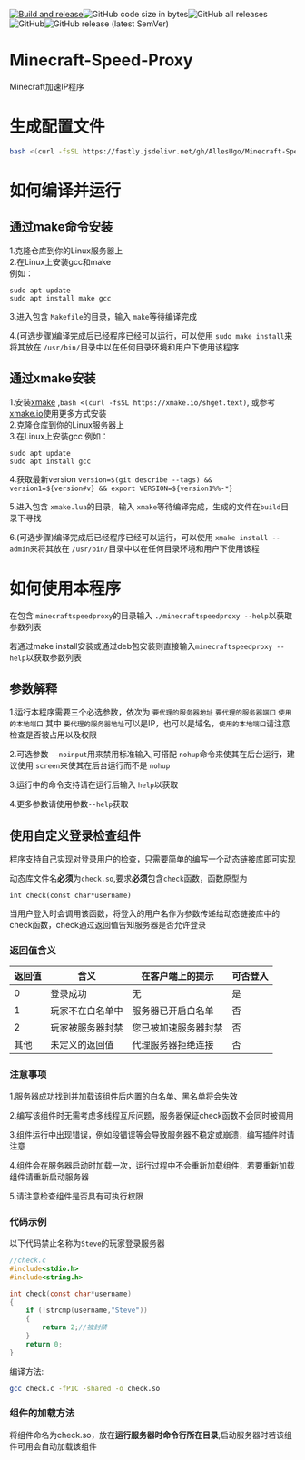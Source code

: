 [![Build and release](https://github.com/AllesUgo/Minecraft-Speed-Proxy/actions/workflows/release.yaml/badge.svg)](https://github.com/AllesUgo/Minecraft-Speed-Proxy/actions/workflows/release.yaml)![GitHub code size in bytes](https://img.shields.io/github/languages/code-size/AllesUgo/Minecraft-Speed-Proxy)![GitHub all releases](https://img.shields.io/github/downloads/AllesUgo/Minecraft-Speed-Proxy/total)![GitHub](https://img.shields.io/github/license/AllesUgo/Minecraft-Speed-Proxy)![GitHub release (latest SemVer)](https://img.shields.io/github/v/release/AllesUgo/Minecraft-Speed-Proxy)
# Minecraft-Speed-Proxy

Minecraft加速IP程序

# 生成配置文件

```bash
bash <(curl -fsSL https://fastly.jsdelivr.net/gh/AllesUgo/Minecraft-Speed-Proxy@master/scripts/config.sh )
```

# 如何编译并运行
## 通过make命令安装
1.克隆仓库到你的Linux服务器上  
2.在Linux上安装gcc和make  
    例如：
    
    sudo apt update
    sudo apt install make gcc
3.进入包含 `Makefile`的目录，输入 `make`等待编译完成


4.(可选步骤)编译完成后已经程序已经可以运行，可以使用 `sudo make install`来将其放在 `/usr/bin/`目录中以在任何目录环境和用户下使用该程序
## 通过xmake安装
1.安装[xmake](https://github.com/xmake-io/xmake) ,`bash <(curl -fsSL https://xmake.io/shget.text)`, 或参考[xmake.io](https://xmake.io)使用更多方式安装  
2.克隆仓库到你的Linux服务器上  
3.在Linux上安装gcc
    例如：
    
    sudo apt update
    sudo apt install gcc

4.获取最新version `version=$(git describe --tags) && version1=${version#v} && export VERSION=${version1%%-*}`

5.进入包含 `xmake.lua`的目录，输入 `xmake`等待编译完成，生成的文件在`build`目录下寻找

6.(可选步骤)编译完成后已经程序已经可以运行，可以使用 `xmake install --admin`来将其放在 `/usr/bin/`目录中以在任何目录环境和用户下使用该程



# 如何使用本程序

在包含 `minecraftspeedproxy`的目录输入 `./minecraftspeedproxy --help`以获取参数列表

若通过make install安装或通过deb包安装则直接输入`minecraftspeedproxy --help`以获取参数列表

## 参数解释

1.运行本程序需要三个必选参数，依次为 `要代理的服务器地址` `要代理的服务器端口` `使用的本地端口`
其中 `要代理的服务器地址`可以是IP，也可以是域名，`使用的本地端口`请注意检查是否被占用以及权限

2.可选参数 `--noinput`用来禁用标准输入,可搭配 `nohup`命令来使其在后台运行，建议使用 `screen`来使其在后台运行而不是 `nohup`

3.运行中的命令支持请在运行后输入 `help`以获取

4.更多参数请使用参数`--help`获取

## 使用自定义登录检查组件
程序支持自己实现对登录用户的检查，只需要简单的编写一个动态链接库即可实现

动态库文件名**必须**为`check.so`,要求**必须**包含`check`函数，函数原型为

`int check(const char*username)`

当用户登入时会调用该函数，将登入的用户名作为参数传递给动态链接库中的check函数，check通过返回值告知服务器是否允许登录
### 返回值含义
|返回值|含义|在客户端上的提示|可否登入|
|------|---|---------------|-------|
|0|登录成功|无|是|
|1|玩家不在白名单中|服务器已开启白名单|否|
|2|玩家被服务器封禁|您已被加速服务器封禁|否|
|其他|未定义的返回值|代理服务器拒绝连接|否|

### 注意事项
1.服务器成功找到并加载该组件后内置的白名单、黑名单将会失效

2.编写该组件时无需考虑多线程互斥问题，服务器保证check函数不会同时被调用

3.组件运行中出现错误，例如段错误等会导致服务器不稳定或崩溃，编写插件时请注意

4.组件会在服务器启动时加载一次，运行过程中不会重新加载组件，若要重新加载组件请重新启动服务器

5.请注意检查组件是否具有可执行权限
### 代码示例
以下代码禁止名称为`Steve`的玩家登录服务器

```c
//check.c
#include<stdio.h>
#include<string.h>

int check(const char*username)
{
    if (!strcmp(username,"Steve"))
    {
        return 2;//被封禁
    }
    return 0;
}
```
编译方法:
```bash
gcc check.c -fPIC -shared -o check.so
```
### 组件的加载方法
将组件命名为check.so，放在**运行服务器时命令行所在目录**,启动服务器时若该组件可用会自动加载该组件
